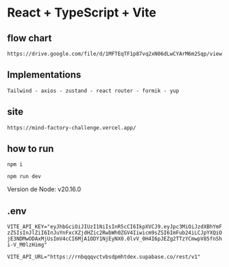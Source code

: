 # React + TypeScript + Vite

## flow chart
``` https://drive.google.com/file/d/1MFTEqTF1p87vq2xN06dLwCYArM6m2Sqp/view ```


## Implementations

``` Tailwind - axios - zustand - react router - formik - yup ```

##  site

```https://mind-factory-challenge.vercel.app/```

## how to run

```npm i```

```npm run dev```

Version de Node: v20.16.0

## .env

```VITE_API_KEY="eyJhbGciOiJIUzI1NiIsInR5cCI6IkpXVCJ9.eyJpc3MiOiJzdXBhYmFzZSIsInJlZiI6InJuYnFxcXZjdHZic2RwbWh0ZGV4Iiwicm9sZSI6ImFub24iLCJpYXQiOjE3NDMwODAxMjUsImV4cCI6MjA1ODY1NjEyNX0.0lvV_0H4I6pJEZg2TTzYCmwpV85fnShi-V_M0lzHimg"```

```VITE_API_URL="https://rnbqqqvctvbsdpmhtdex.supabase.co/rest/v1"```

